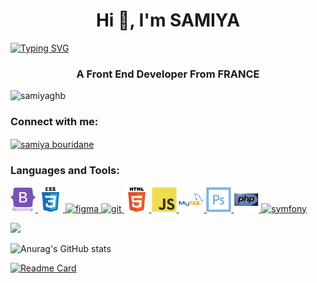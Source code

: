 <h1 align="center">Hi 👋, I'm SAMIYA</h1>

[![Typing SVG](https://readme-typing-svg.herokuapp.com?color=9F33F7&lines=I'm+SAMIYA;A+Front+End+Developer+;From+FRANCE)](https://git.io/typing-svg)

<h3 align="center">A Front End Developer From FRANCE</h3>

<p align="left"> <img src="https://komarev.com/ghpvc/?username=samiyaghb&label=Profile%20views&color=0e75b6&style=flat" alt="samiyaghb" /> </p>

<h3 align="left">Connect with me:</h3>
<p align="left">
<a href="https://linkedin.com/in/samiya bouridane" target="blank"><img align="center" src="https://raw.githubusercontent.com/rahuldkjain/github-profile-readme-generator/master/src/images/icons/Social/linked-in-alt.svg" alt="samiya bouridane" height="30" width="40" /></a>
</p>

<h3 align="left">Languages and Tools:</h3>
<p align="left"> <a href="https://getbootstrap.com" target="_blank" rel="noreferrer"> <img src="https://raw.githubusercontent.com/devicons/devicon/master/icons/bootstrap/bootstrap-plain-wordmark.svg" alt="bootstrap" width="40" height="40"/> </a> <a href="https://www.w3schools.com/css/" target="_blank" rel="noreferrer"> <img src="https://raw.githubusercontent.com/devicons/devicon/master/icons/css3/css3-original-wordmark.svg" alt="css3" width="40" height="40"/> </a> <a href="https://www.figma.com/" target="_blank" rel="noreferrer"> <img src="https://www.vectorlogo.zone/logos/figma/figma-icon.svg" alt="figma" width="40" height="40"/> </a> <a href="https://git-scm.com/" target="_blank" rel="noreferrer"> <img src="https://www.vectorlogo.zone/logos/git-scm/git-scm-icon.svg" alt="git" width="40" height="40"/> </a> <a href="https://www.w3.org/html/" target="_blank" rel="noreferrer"> <img src="https://raw.githubusercontent.com/devicons/devicon/master/icons/html5/html5-original-wordmark.svg" alt="html5" width="40" height="40"/> </a> <a href="https://developer.mozilla.org/en-US/docs/Web/JavaScript" target="_blank" rel="noreferrer"> <img src="https://raw.githubusercontent.com/devicons/devicon/master/icons/javascript/javascript-original.svg" alt="javascript" width="40" height="40"/> </a> <a href="https://www.mysql.com/" target="_blank" rel="noreferrer"> <img src="https://raw.githubusercontent.com/devicons/devicon/master/icons/mysql/mysql-original-wordmark.svg" alt="mysql" width="40" height="40"/> </a> <a href="https://www.photoshop.com/en" target="_blank" rel="noreferrer"> <img src="https://raw.githubusercontent.com/devicons/devicon/master/icons/photoshop/photoshop-line.svg" alt="photoshop" width="40" height="40"/> </a> <a href="https://www.php.net" target="_blank" rel="noreferrer"> <img src="https://raw.githubusercontent.com/devicons/devicon/master/icons/php/php-original.svg" alt="php" width="40" height="40"/> </a> <a href="https://symfony.com" target="_blank" rel="noreferrer"> <img src="https://symfony.com/logos/symfony_black_03.svg" alt="symfony" width="40" height="40"/> </a> </p>

![](http://github-profile-summary-cards.vercel.app/api/cards/profile-details?username=SAMIYAghb&theme=solarized_dark)


![Anurag's GitHub stats](https://github-readme-stats.vercel.app/api?username=SAMIYAghb&show_icons=true&theme=radical&hide=stars&count_private=true)

[![Readme Card](https://github-readme-stats.vercel.app/api/pin/?username=SAMIYAghb&repo=github-readme-stats)](https://github.com/SAMIYAghb/SAMIYAghb/github-readme-stats)

